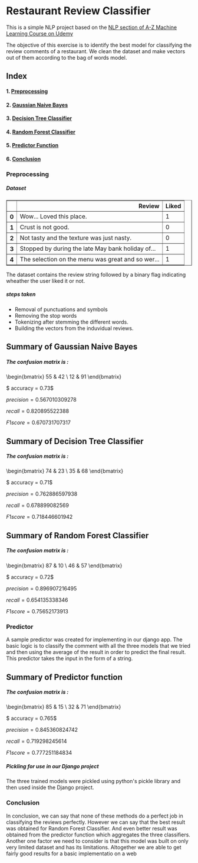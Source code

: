
# Restaurant Review Classifier
This is a simple NLP project based on the [NLP section of A-Z Machine Learning Course on Udemy](https://www.udemy.com/machinelearning/learn/v4/t/lecture/6085634?start=0)

The objective of this exercise is to identify the best model for classifying the review comments of a restaurant. We clean the dataset and make vectors out of them according to the bag of words model.

## Index
#### 1. [Preprocessing](#preprocessing)
#### 2. [Gaussian Naive Bayes](#gnb)
#### 3. [Decision Tree Classifier](#dtc)
#### 4. [Random Forest Classifier](#RFC)
#### 5. [Predictor Function](#predictor)
#### 6. [Conclusion](#conclusion)

<a id='preprocessing'></a>
### Preprocessing

##### Dataset

<div>
<table border="1" class="dataframe">
  <thead>
    <tr style="text-align: right;">
      <th></th>
      <th>Review</th>
      <th>Liked</th>
    </tr>
  </thead>
  <tbody>
    <tr>
      <th>0</th>
      <td>Wow... Loved this place.</td>
      <td>1</td>
    </tr>
    <tr>
      <th>1</th>
      <td>Crust is not good.</td>
      <td>0</td>
    </tr>
    <tr>
      <th>2</th>
      <td>Not tasty and the texture was just nasty.</td>
      <td>0</td>
    </tr>
    <tr>
      <th>3</th>
      <td>Stopped by during the late May bank holiday of...</td>
      <td>1</td>
    </tr>
    <tr>
      <th>4</th>
      <td>The selection on the menu was great and so wer...</td>
      <td>1</td>
    </tr>
  </tbody>
</table>
</div>



The dataset contains the review string followed by a binary flag indicating wheather the user liked it or not.

##### steps taken
- Removal of punctuations and symbols
- Removing the stop words
- Tokenizing after stemming the different words.
- Building the vectors from the induvidual reviews.



<a id='gnb'></a>
## Summary of  Gaussian Naive Bayes  ##

##### The confusion matrix is :

\begin{bmatrix}
    55 & 42 \\
    12 & 91
\end{bmatrix}

$ accuracy =  0.73$

$precision =  0.567010309278$

$recall =  0.820895522388$

$F1score =  0.670731707317$


<a id='dtc'></a>
## Summary of  Decision Tree Classifier  ##

##### The confusion matrix is :

\begin{bmatrix}
    74 & 23 \\
    35 & 68
\end{bmatrix}

$ accuracy =  0.71$

$precision =  0.762886597938$

$recall =  0.678899082569$

$F1score =  0.718446601942$

<a id='RFC'></a>
## Summary of  Random Forest Classifier  ##

##### The confusion matrix is :

\begin{bmatrix}
    87 & 10 \\
    46 & 57
\end{bmatrix}

$ accuracy =  0.72$

$precision =  0.896907216495$

$recall =  0.654135338346$

$F1score =  0.75652173913$

<a id='predictor'></a>
### Predictor

A sample predictor was created for implementing in our django app. The basic logic is to classify the comment with all the three models that we tried and then using the average of the result in order to predict the final result. This predictor takes the input in the form of a string.

## Summary of  Predictor function  ##

##### The confusion matrix is :

\begin{bmatrix}
    85 & 15 \\
    32 & 71
\end{bmatrix}

$ accuracy =  0.765$

$precision =  0.845360824742$

$recall =  0.719298245614$

$F1score =  0.777251184834$

##### Pickling for use in our Django project

The three trained models were pickled using python's pickle library and then used inside the Django project.

<a id='conclusion'></a>
### Conclusion 

In conclusion, we can say that none of these methods do a perfect job in classifying the reviews perfectly. However we can say that the best result was obtained for Random Forest Classifier. And even better result was obtained from the predictor function which aggregates the three classifiers. Another one factor we need to consider is that this model was built on only very limited dataset and has its limitations. Altogether we are able to get fairly good results for a basic implementatio on a web 
